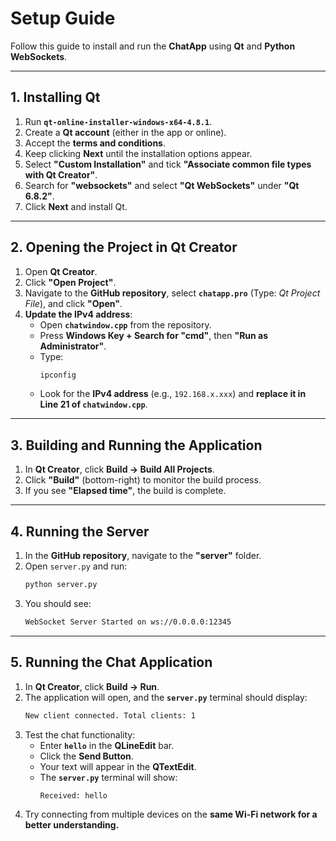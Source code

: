 # Setup Guide  

Follow this guide to install and run the **ChatApp** using **Qt** and **Python WebSockets**.  

---

## 1. Installing Qt  

1. Run **`qt-online-installer-windows-x64-4.8.1`**.  
2. Create a **Qt account** (either in the app or online).  
3. Accept the **terms and conditions**.  
4. Keep clicking **Next** until the installation options appear.  
5. Select **"Custom Installation"** and tick **"Associate common file types with Qt Creator"**.  
6. Search for **"websockets"** and select **"Qt WebSockets"** under **"Qt 6.8.2"**.  
7. Click **Next** and install Qt.  

---

## 2. Opening the Project in Qt Creator  

1. Open **Qt Creator**.  
2. Click **"Open Project"**.  
3. Navigate to the **GitHub repository**, select **`chatapp.pro`** (Type: *Qt Project File*), and click **"Open"**.  
4. **Update the IPv4 address**:  
   - Open **`chatwindow.cpp`** from the repository.  
   - Press **Windows Key + Search for "cmd"**, then **"Run as Administrator"**.  
   - Type:  
     ```sh
     ipconfig
     ```
   - Look for the **IPv4 address** (e.g., `192.168.x.xxx`) and **replace it in Line 21 of `chatwindow.cpp`**.  

---

## 3. Building and Running the Application  

1. In **Qt Creator**, click **Build → Build All Projects**.  
2. Click **"Build"** (bottom-right) to monitor the build process.  
3. If you see **"Elapsed time"**, the build is complete.  

---

## 4. Running the Server  

1. In the **GitHub repository**, navigate to the **"server"** folder.  
2. Open `server.py` and run:  
   ```sh
   python server.py
    ```
3. You should see:
    ```sh
    WebSocket Server Started on ws://0.0.0.0:12345
    ```

---

## 5. Running the Chat Application

1. In **Qt Creator**, click **Build -> Run**.
2. The application will open, and the **`server.py`** terminal should display:
    ```sh
    New client connected. Total clients: 1
    ```
3. Test the chat functionality:
    - Enter **`hello`** in the **QLineEdit** bar.
    - Click the **Send Button**.
    - Your text will appear in the **QTextEdit**.
    - The **`server.py`** terminal will show:
      ```sh
      Received: hello
      ```
4. Try connecting from multiple devices on the **same Wi-Fi network for a better understanding.**
